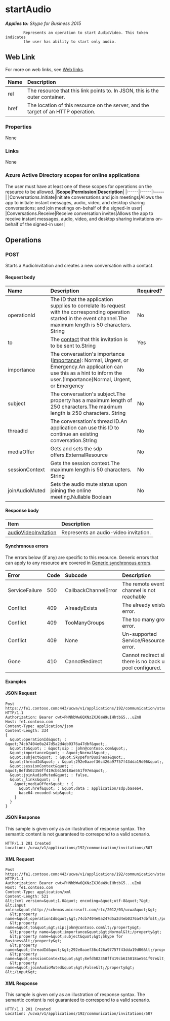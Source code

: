 # startAudio

 _**Applies to:** Skype for Business 2015_


            Represents an operation to start AudioVideo. This token indicates 
            the user has ability to start only audio.
            

## Web Link
<a name = "sectionSection0"> </a>

For more on web links, see [Web links](WebLinks.md).


|**Name**|**Description**|
|:-----|:-----|
|rel|The resource that this link points to. In JSON, this is the outer container.|
|href|The location of this resource on the server, and the target of an HTTP operation.|

### Properties



None

### Links



None

### Azure Active Directory scopes for online applications



The user must have at least one of these scopes for operations on the resource to be allowed.
|**Scope**|**Permission**|**Description**|
|:-----|:-----|:-----|
|Conversations.Initiate|Initiate conversations and join meetings|Allows the app to initiate instant messages, audio, video, and desktop sharing conversations; and join meetings on-behalf of the signed-in user|
|Conversations.Receive|Receive conversation invites|Allows the app to receive instant messages, audio, video, and desktop sharing invitations on-behalf of the signed-in user|

## Operations



<a name="sectionSection2"></a>

### POST




Starts a AudioInvitation and creates a new conversation with a contact.

#### Request body




|**Name**|**Description**|**Required?**|
|:-----|:-----|:-----|
|operationId|The ID that the application supplies to correlate its request with the corresponding operation started in the event channel.The maximum length is 50 characters. String|No|
|to|The [contact](contact_ref.md) that this invitation is to be sent to.String|Yes|
|importance|The conversation's importance ([Importance](Importance_ref.md)): Normal, Urgent, or Emergency.An application can use this as a hint to inform the user.(Importance)Normal, Urgent, or Emergency|No|
|subject|The conversation's subject.The property has a maximum length of 250 characters.The maximum length is 250 characters. String|No|
|threadId|The conversation's thread ID.An application can use this ID to continue an existing conversation.String|No|
|mediaOffer|Gets and sets the sdp offers.ExternalResource|No|
|sessionContext|Gets the session context.The maximum length is 50 characters. String|No|
|joinAudioMuted|Sets the audio mute status upon joining the online meeting.Nullable Boolean|No|

#### Response body



|**Item**|**Description**|
|:-----|:-----|
|[audioVideoInvitation](AudioVideoInvitationResource_ref.md)|Represents an audio-video invitation.|

#### Synchronous errors



The errors below (if any) are specific to this resource. Generic errors that can apply to any resource are covered in [Generic synchronous errors](GenericSynchronousErrors.md).

|**Error**|**Code**|**Subcode**|**Description**|
|:-----|:-----|:-----|:-----|
|ServiceFailure|500|CallbackChannelError|The remote event channel is not reachable|
|Conflict|409|AlreadyExists|The already exists error.|
|Conflict|409|TooManyGroups|The too many groups error.|
|Conflict|409|None|Un-supported Service/Resource/API error.|
|Gone|410|CannotRedirect|Cannot redirect since there is no back up pool configured.|

#### Examples




#### JSON Request




```
Post https://fe1.contoso.com:443/ucwa/v1/applications/192/communication/startAudio HTTP/1.1
Authorization: Bearer cwt=PHNhbWw6QXNzZXJ0aW9uIHhtbG5...uZm8
Host: fe1.contoso.com
Content-Type: application/json
Content-Length: 334
{
  &quot;operationId&quot; : &quot;74cb7404e0a247d5a2d4eb0376a47dbf&quot;,
  &quot;to&quot; : &quot;sip : john@contoso.com&quot;,
  &quot;importance&quot; : &quot;Normal&quot;,
  &quot;subject&quot; : &quot;SkypeforBusiness&quot;,
  &quot;threadId&quot; : &quot;292e0aaef36c426a97757f43dda19d06&quot;,
  &quot;sessionContext&quot; : &quot;8efd502350ff419cb615018ae561f97e&quot;,
  &quot;joinAudioMuted&quot; : false,
  &quot;_links&quot; : {
    &quot;mediaOffer&quot; : {
      &quot;href&quot; : &quot;data : application/sdp;base64,
      base64-encoded-sdp&quot;
    }
  }
}
```


#### JSON Response



This sample is given only as an illustration of response syntax. The semantic content is not guaranteed to correspond to a valid scenario.
```
HTTP/1.1 201 Created
Location: /ucwa/v1/applications/192/communication/invitations/507

```


#### XML Request




```
Post https://fe1.contoso.com:443/ucwa/v1/applications/192/communication/startAudio HTTP/1.1
Authorization: Bearer cwt=PHNhbWw6QXNzZXJ0aW9uIHhtbG5...uZm8
Host: fe1.contoso.com
Content-Type: application/xml
Content-Length: 521
&lt;?xml version=&quot;1.0&quot; encoding=&quot;utf-8&quot;?&gt;
&lt;input xmlns=&quot;http://schemas.microsoft.com/rtc/2012/03/ucwa&quot;&gt;
  &lt;property name=&quot;operationId&quot;&gt;74cb7404e0a247d5a2d4eb0376a47dbf&lt;/property&gt;
  &lt;property name=&quot;to&quot;&gt;sip:john@contoso.com&lt;/property&gt;
  &lt;property name=&quot;importance&quot;&gt;Normal&lt;/property&gt;
  &lt;property name=&quot;subject&quot;&gt;Skype for Business&lt;/property&gt;
  &lt;property name=&quot;threadId&quot;&gt;292e0aaef36c426a97757f43dda19d06&lt;/property&gt;
  &lt;property name=&quot;sessionContext&quot;&gt;8efd502350ff419cb615018ae561f97e&lt;/property&gt;
  &lt;property name=&quot;joinAudioMuted&quot;&gt;False&lt;/property&gt;
&lt;/input&gt;
```


#### XML Response



This sample is given only as an illustration of response syntax. The semantic content is not guaranteed to correspond to a valid scenario.
```
HTTP/1.1 201 Created
Location: /ucwa/v1/applications/192/communication/invitations/507

```


